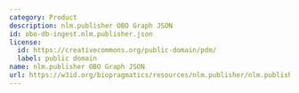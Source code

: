 ```yaml
---
category: Product
description: nlm.publisher OBO Graph JSON
id: obo-db-ingest.nlm.publisher.json
license:
  id: https://creativecommons.org/public-domain/pdm/
  label: public domain
name: nlm.publisher OBO Graph JSON
url: https://w3id.org/biopragmatics/resources/nlm.publisher/nlm.publisher.json
---
```

